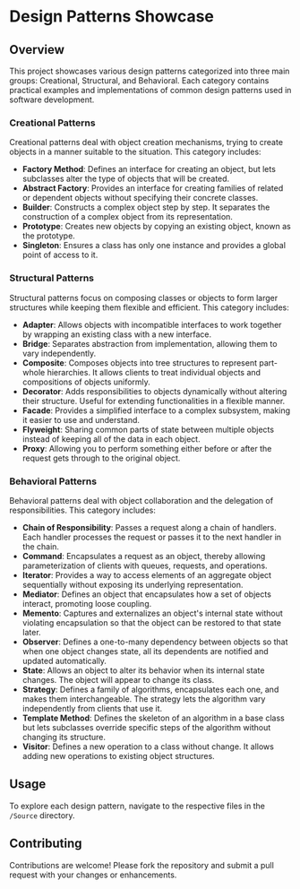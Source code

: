 # Design Patterns Showcase

## Overview
This project showcases various design patterns categorized into three main groups: Creational, Structural, and Behavioral. Each category contains practical examples and implementations of common design patterns used in software development.

### Creational Patterns
Creational patterns deal with object creation mechanisms, trying to create objects in a manner suitable to the situation. This category includes:
 - **Factory Method**: Defines an interface for creating an object, but lets subclasses alter the type of objects that will be created.
 - **Abstract Factory**: Provides an interface for creating families of related or dependent objects without specifying their concrete classes.
 - **Builder**: Constructs a complex object step by step. It separates the construction of a complex object from its representation.
 - **Prototype**: Creates new objects by copying an existing object, known as the prototype.
 - **Singleton**: Ensures a class has only one instance and provides a global point of access to it.

### Structural Patterns
Structural patterns focus on composing classes or objects to form larger structures while keeping them flexible and efficient. This category includes:
- **Adapter**: Allows objects with incompatible interfaces to work together by wrapping an existing class with a new interface.
- **Bridge**: Separates abstraction from implementation, allowing them to vary independently.
- **Composite**: Composes objects into tree structures to represent part-whole hierarchies. It allows clients to treat individual objects and compositions of objects uniformly.
- **Decorator**: Adds responsibilities to objects dynamically without altering their structure. Useful for extending functionalities in a flexible manner.
- **Facade**: Provides a simplified interface to a complex subsystem, making it easier to use and understand.
- **Flyweight**: Sharing common parts of state between multiple objects instead of keeping all of the data in each object.
- **Proxy**: Allowing you to perform something either before or after the request gets through to the original object.
 
### Behavioral Patterns
Behavioral patterns deal with object collaboration and the delegation of responsibilities. This category includes:
- **Chain of Responsibility**: Passes a request along a chain of handlers. Each handler processes the request or passes it to the next handler in the chain.
- **Command**: Encapsulates a request as an object, thereby allowing parameterization of clients with queues, requests, and operations.
- **Iterator**: Provides a way to access elements of an aggregate object sequentially without exposing its underlying representation.
- **Mediator**: Defines an object that encapsulates how a set of objects interact, promoting loose coupling.
- **Memento**: Captures and externalizes an object's internal state without violating encapsulation so that the object can be restored to that state later.
- **Observer**: Defines a one-to-many dependency between objects so that when one object changes state, all its dependents are notified and updated automatically.
- **State**: Allows an object to alter its behavior when its internal state changes. The object will appear to change its class.
- **Strategy**: Defines a family of algorithms, encapsulates each one, and makes them interchangeable. The strategy lets the algorithm vary independently from clients that use it.
- **Template Method**: Defines the skeleton of an algorithm in a base class but lets subclasses override specific steps of the algorithm without changing its structure.
- **Visitor**: Defines a new operation to a class without change. It allows adding new operations to existing object structures.

## Usage
To explore each design pattern, navigate to the respective files in the `/Source` directory. 



## Contributing
Contributions are welcome! Please fork the repository and submit a pull request with your changes or enhancements.
